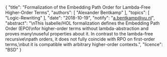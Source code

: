{
    "title": "Formalization of the Embedding Path Order for Lambda-Free Higher-Order Terms",
    "authors": [
        "Alexander Bentkamp"
    ],
    "topics": [
        "Logic-Rewriting"
    ],
    "date": "2018-10-19",
    "notify": "a.bentkamp@vu.nl",
    "abstract": "\nThis Isabelle/HOL formalization defines the Embedding Path Order (EPO)\nfor higher-order terms without lambda-abstraction and proves many\nuseful properties about it. In contrast to the lambda-free recursive\npath orders, it does not fully coincide with RPO on first-order terms,\nbut it is compatible with arbitrary higher-order contexts.",
    "licence": "BSD"
}